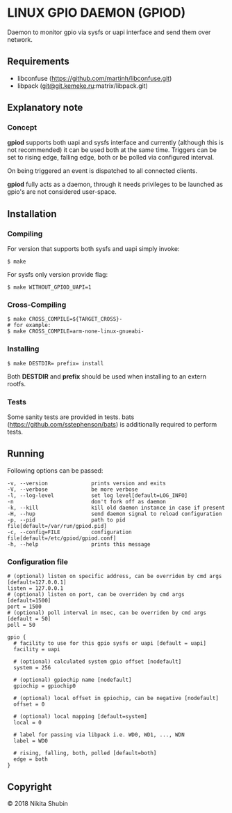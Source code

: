 # LINUX GPIO DAEMON (GPIOD)

Daemon to monitor gpio via sysfs or uapi interface and send them over network.

## Requirements

- libconfuse (https://github.com/martinh/libconfuse.git)
- libpack (git@git.kemeke.ru:matrix/libpack.git)

## Explanatory note

### Concept

**gpiod** supports both uapi and sysfs interface and currently (although this is not recommended) it can be used both at the same time. Triggers can be set to rising edge, falling edge, both or be polled via configured interval.

On being triggered an event is dispatched to all connected clients.

**gpiod** fully acts as a daemon, through it needs privileges to be launched as gpio's are not considered user-space.

## Installation

### Compiling

For version that supports both sysfs and uapi simply invoke:

```
$ make
```

For sysfs only version provide flag:

```
$ make WITHOUT_GPIOD_UAPI=1
```

### Cross-Compiling

```
$ make CROSS_COMPILE=${TARGET_CROSS}-
# for example:
$ make CROSS_COMPILE=arm-none-linux-gnueabi-
```

### Installing

```
$ make DESTDIR= prefix= install
```
Both **DESTDIR** and **prefix** should be used when installing to an extern rootfs.

### Tests

Some sanity tests are provided in tests. bats (https://github.com/sstephenson/bats) is additionally required to perform tests.

## Running

Following options can be passed:
```
-v, --version              prints version and exits
-V, --verbose              be more verbose
-l, --log-level            set log level[default=LOG_INFO]
-n                         don't fork off as daemon
-k, --kill                 kill old daemon instance in case if present
-H, --hup                  send daemon signal to reload configuration
-p, --pid                  path to pid file[default=/var/run/gpiod.pid]
-c, --config=FILE          configuration file[default=/etc/gpiod/gpiod.conf]
-h, --help                 prints this message
```

### Configuration file

```
# (optional) listen on specific address, can be overriden by cmd args [default=127.0.0.1]
listen = 127.0.0.1
# (optional) listen on port, can be overriden by cmd args [default=1500]
port = 1500
# (optional) poll interval in msec, can be overriden by cmd args [default = 50]
poll = 50

gpio {
  # facility to use for this gpio sysfs or uapi [default = uapi]
  facility = uapi

  # (optional) calculated system gpio offset [nodefault]
  system = 256

  # (optional) gpiochip name [nodefault]
  gpiochip = gpiochip0

  # (optional) local offset in gpiochip, can be negative [nodefault]
  offset = 0

  # (optional) local mapping [default=system]
  local = 0

  # label for passing via libpack i.e. WD0, WD1, ..., WDN
  label = WD0

  # rising, falling, both, polled [default=both]
  edge = both
}
```

## Copyright
© 2018 Nikita Shubin
